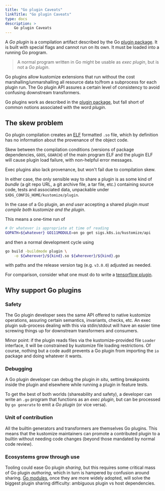 ```yaml
---
title: "Go plugin Caveats"
linkTitle: "Go plugin Caveats"
type: docs
description: >
    Go plugin Caveats
---
```


[plugin package]: https://golang.org/pkg/plugin
[Go modules]: https://github.com/golang/go/wiki/Modules
[ELF]: https://en.wikipedia.org/wiki/Executable_and_Linkable_Format
[tensorflow plugin]: https://www.tensorflow.org/guide/extend/op

A _Go plugin_ is a compilation artifact described
by the Go [plugin package].  It is built with
special flags and cannot run on its own.
It must be loaded into a running Go program.

> A normal program written in Go might be usable
> as _exec plugin_, but is not a _Go plugin_.

Go plugins allow kustomize extensions that run
without the cost marshalling/unmarshalling all
resource data to/from a subprocess for each plugin
run.  The Go plugin API assures a certain level of
consistency to avoid confusing downstream
transformers.

Go plugins work as described in the [plugin
package], but fall short of common notions
associated with the word _plugin_.

## The skew problem

Go plugin compilation creates an [ELF] formatted
`.so` file, which by definition has no information
about the provenance of the object code.

Skew between the compilation conditions (versions
of package dependencies, `GOOS`, `GOARCH`) of the
main program ELF and the plugin ELF will cause
plugin load failure, with non-helpful error
messages.

Exec plugins also lack provenance, but won't fail
due to compilation skew.

In either case, the only sensible way to share a
plugin is as some kind of _bundle_ (a git repo
URL, a git archive file, a tar file, etc.)
containing source code, tests and associated data,
unpackable under
`$XDG_CONFIG_HOME/kustomize/plugin`.

In the case of a Go plugin, an _end user_
accepting a shared plugin _must compile both
kustomize and the plugin_.

This means a one-time run of

```bash
# Or whatever is appropriate at time of reading
GOPATH=${whatever} GO111MODULE=on go get sigs.k8s.io/kustomize/api
```

and then a normal development cycle using

```bash
go build -buildmode plugin \
    -o ${wherever}/${kind}.so ${wherever}/${kind}.go
```

with paths and the release version tag (e.g. `v3.0.0`)
adjusted as needed.

For comparison, consider what one
must do to write a [tensorflow plugin].

## Why support Go plugins

### Safety

The Go plugin developer sees the same API offered
to native kustomize operations, assuring certain
semantics, invariants, checks, etc. An exec
plugin sub-process dealing with this via
stdin/stdout will have an easier time screwing
things up for downstream transformers and
consumers.

Minor point: if the plugin reads files via
the kustomize-provided file `Loader` interface, it
will be constrained by kustomize file loading
restrictions.  Of course, nothing but a code audit
prevents a Go plugin from importing the `io` package
and doing whatever it wants.

### Debugging

A Go plugin developer can debug the plugin _in
situ_, setting breakpoints inside the plugin and
elsewhere while running a plugin in feature tests.

To get the best of both worlds (shareability and safety),
a developer can write an `.go` program that functions
as an _exec plugin_, but can be processed by `go generate`
to emit a _Go plugin_ (or vice versa).

### Unit of contribution

All the builtin generators and transformers
are themselves Go plugins.  This means that
the kustomize maintainers can promote a contributed
plugin to a builtin without needing code changes
(beyond those mandated by normal code review).

### Ecosystems grow through use

Tooling could ease Go plugin _sharing_, but this
requires some critical mass of Go plugin
_authoring_, which in turn is hampered by
confusion around sharing.  [Go modules], once they
are more widely adopted, will solve the
biggest plugin sharing difficulty: ambiguous
plugin vs host dependencies.
